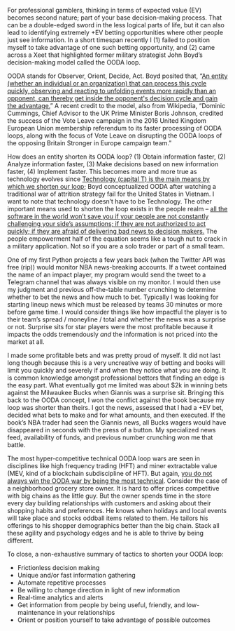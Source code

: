 For professional gamblers, thinking in terms of expected value (EV) becomes second nature; part of your base decision-making process. That can be a double-edged sword in the less logical parts of life, but it can also lead to identifying extremely +EV betting opportunities where other people just see information. In a short timespan recently I (1) failed to position myself to take advantage of one such betting opportunity, and (2) came across a Xeet that highlighted former military strategist John Boyd’s decision-making model called the OODA loop.

OODA stands for Observer, Orient, Decide, Act. Boyd posited that, “<u>An entity (whether an individual or an organization) that can process this cycle quickly, observing and reacting to unfolding events more rapidly than an opponent, can thereby get inside the opponent's decision cycle and gain the advantage.</u>” A recent credit to the model, also from Wikipedia, “Dominic Cummings, Chief Advisor to the UK Prime Minister Boris Johnson, credited the success of the Vote Leave campaign in the 2016 United Kingdom European Union membership referendum to its faster processing of OODA loops, along with the focus of Vote Leave on disrupting the OODA loops of the opposing Britain Stronger in Europe campaign team.”

How does an entity shorten its OODA loop? (1) Obtain information faster, (2) Analyze information faster, (3) Make decisions based on new information faster, (4) Implement faster. This becomes more and more true as technology evolves since <u>Technology (capital T) is the main means by which we shorten our loop</u>; Boyd conceptualized OODA after watching a traditional war of attrition strategy fail for the United States in Vietnam. I want to note that technology doesn’t have to be Technology. The other important means used to shorten the loop exists in the people realm – <u>all the software in the world won’t save you if your people are not constantly challenging your side’s assumptions; if they are not authorized to act quickly; if they are afraid of delivering bad news to decision makers.</u> The people empowerment half of the equation seems like a tough nut to crack in a military application. Not so if you are a solo trader or part of a small team. 

One of my first Python projects a few years back (when the Twitter API was free (rip)) would monitor NBA news-breaking accounts. If a tweet contained the name of an impact player, my program would send the tweet to a Telegram channel that was always visible on my monitor. I would then use my judgment and previous off-the-table number crunching to determine whether to bet the news and how much to bet. Typically I was looking for starting lineup news which must be released by teams 30 minutes or more before game time. I would consider things like how impactful the player is to their team’s spread / moneyline / total and whether the news was a surprise or not. Surprise sits for star players were the most profitable because it impacts the odds tremendously <i>and</i> the information is not priced into the market at all. 

I made some profitable bets and was pretty proud of myself. It did not last long though because this is a very uncreative way of betting and books will limit you quickly and severely if and when they notice what you are doing. It is common knowledge amongst professional bettors that finding an edge is the easy part. What eventually got me limited was about $2k in winning bets against the Milwaukee Bucks when Giannis was a surprise sit. Bringing this back to the OODA concept, I won the conflict against the book because my loop was shorter than theirs. I got the news, assessed that I had a +EV bet, decided what bets to make and for what amounts, and then executed. If the book’s NBA trader had seen the Giannis news, all Bucks wagers would have disappeared in seconds with the press of a button. My specialized news feed, availability of funds, and previous number crunching won me that battle. 

The most hyper-competitive technical OODA loop wars are seen in disciplines like high frequency trading (HFT) and miner extractable value (MEV, kind of a blockchain subdiscipline of HFT). But again, <u>you do not always win the OODA war by being the most technical</u>. Consider the case of a neighborhood grocery store owner. It is hard to offer prices competitive with big chains as the little guy. But the owner spends time in the store every day building relationships with customers and asking about their shopping habits and preferences. He knows when holidays and local events will take place and stocks oddball items related to them. He tailors his offerings to his shopper demographics better than the big chain. Stack all these agility and psychology edges and he is able to thrive by being different.

To close, a non-exhaustive summary of tactics to shorten your OODA loop:

- Frictionless decision making
- Unique and/or fast information gathering
- Automate repetitive processes
- Be willing to change direction in light of new information
- Real-time analytics and alerts
- Get information from people by being useful, friendly, and low-maintenance in your relationships
- Orient or position yourself to take advantage of possible outcomes
